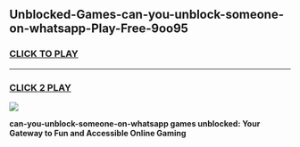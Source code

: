 
## Unblocked-Games-can-you-unblock-someone-on-whatsapp-Play-Free-9oo95
<h3>
<a href="https://premium76.site?title=can-you-unblock-someone-on-whatsapp&ref=10A">CLICK TO PLAY</a></h3>
<hr>

<h3>
<a href="https://premium76.site?title=can-you-unblock-someone-on-whatsapp&ref=10A">CLICK 2 PLAY</a>
  
</h3>

<a href="https://premium76.site?title=can-you-unblock-someone-on-whatsapp&ref=10A"><img src="https://clearcache.store/games.png"></a>


**can-you-unblock-someone-on-whatsapp games unblocked: Your Gateway to Fun and Accessible Online Gaming**
